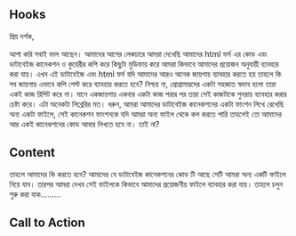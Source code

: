 ## Hooks
প্রিয় দর্শক,

আশা করি সবাই ভাল আছেন। আমাদের আগের লেকচারে আমরা দেখেছি আমাদের html ফর্ম এর কোড এবং ডাটাবেইজ কানেকশন ও কুয়েরীর কপি করে কিছুটা মুডিফায় করে আমরা কিভাবে আমাদের প্রয়োজন অনুযায়ী ব্যাবহার করা যায়। এখন এই ডাটাবেইজ এবং html ফর্ম যদি আমাদের আরও অনেক জায়গায় ব্যাবহার করতে হয় তাহলে কি সব জায়গায় এভাবে কপি পেস্ট করে ব্যাবহার করতে হবে? নিশ্চয় না, প্রোগ্রামারদের একটা সহজাত স্বভাব হলো তারা একই কাজ রিপিট করে না। মানে একজায়গায় একবার একটা কাজ পরার পর তারা সেই কাজটাকে পুনরায় ব্যাবহার করার চেষ্টা করে। এটা অনেকটা লিব্রেরির মত। ধরুন, আমরা আমাদের ডাটাবেইজ কানেকশনের একটা ফাংশন লিখে রেখেছি অন্য একটা ফাইলে, সেই কানেকশন ফাংশনকে যদি আমরা অন্য ফাইল থেকে কল করতে পারি তাহলেই তো আমাদের আর একই কানেকশনের কোড আবার লিখতে হবে না। তাই না?

## Content
তাহলে আমাদের কি করতে হবে? আমাদের যে ডাটাবেইজ কানেকশনের কোড টি আছে সেটি আমরা অন্য একটি ফাইলে নিয়ে যাব। তারপর আমরা দেখব সেই ফাইলকে কিভাবে আমাদের প্রয়োজনীয় ফাইলে ব্যাবহার করা যায়। তাহলে চলুন শুরু করা যাক.........


## Call to Action
